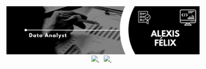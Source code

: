 <div id="header" align="center">
  <img decoding="async" src="https://github.com/AlexisF115/AlexisF115/blob/main/Black & White Modern Minimalist Data Analyst LinkedIn Banner.png" width="800"/>
</div>

<div align="center">
  <a href="www.linkedin.com/in/alexis-félix-">
    <img src= "https://img.shields.io/badge/Alexis%20F%C3%A9lix-blue?style=plastic&logo=LinkedIn" />
  </a>&nbsp;&nbsp;

  <a href="https://www.youtube.com/channel/UCTk4hR5N9e_Rmixdp4lEPNw?sub_confirmation=1">
    <img src="https://img.shields.io/badge/YouTube-FF0000?style=for-the-badge&logo=youtube&logoColor=white" />
  </a>&nbsp;&nbsp;

<!--
**AlexisF115/AlexisF115** is a ✨ _special_ ✨ repository because its `README.md` (this file) appears on your GitHub profile.


Here are some ideas to get you started:

- 🔭 I’m currently working on ...
- 🌱 I’m currently learning ...
- 👯 I’m looking to collaborate on ...
- 🤔 I’m looking for help with ...
- 💬 Ask me about ...
- 📫 How to reach me: ...
- 😄 Pronouns: ...
- ⚡ Fun fact: ...
--> 

